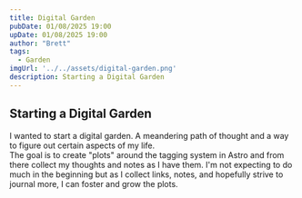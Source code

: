 ```yaml
---
title: Digital Garden
pubDate: 01/08/2025 19:00
upDate: 01/08/2025 19:00
author: "Brett"
tags:
  - Garden
imgUrl: '../../assets/digital-garden.png'
description: Starting a Digital Garden
---
```


## Starting a Digital Garden

I wanted to start a digital garden.  A meandering path of thought and a way to figure out certain aspects of my life.  
The goal is to create "plots" around the tagging system in Astro and from there collect my thoughts and notes as I have 
them.  I'm not expecting to do much in the beginning but as I collect links, notes, and hopefully strive to journal 
more, I can foster and grow the plots.



